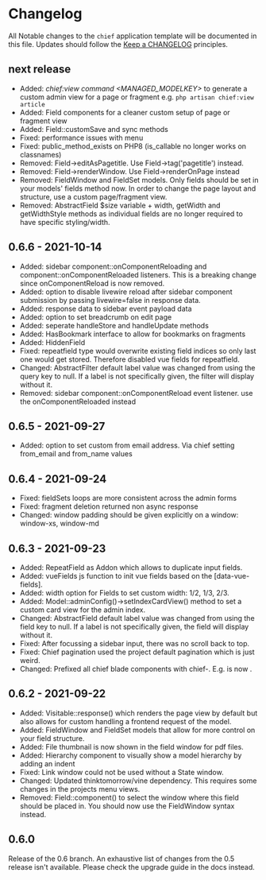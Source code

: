 # Changelog

All Notable changes to the `chief` application template will be documented in this file. Updates should follow the [Keep a CHANGELOG](http://keepachangelog.com/)
principles.

## next release

- Added: _chief:view command <MANAGED_MODELKEY>_ to generate a custom admin view for a page or fragment e.g. `php artisan chief:view article`
- Added: Field components for a cleaner custom setup of page or fragment view
- Added: Field::customSave and sync methods
- Fixed: performance issues with menu
- Fixed: public_method_exists on PHP8 (is_callable no longer works on classnames)
- Removed: Field->editAsPagetitle. Use Field->tag('pagetitle') instead.
- Removed: Field->renderWindow. Use Field->renderOnPage instead
- Removed: FieldWindow and FieldSet models. Only fields should be set in your models' fields method now. In order to change the page layout and structure, use a custom page/fragment view.
- Removed: AbstractField $size variable + width, getWidth and getWidthStyle methods as individual fields are no longer required to have specific styling/width.

## 0.6.6 - 2021-10-14

-   Added: sidebar component::onComponentReloading and component::onComponentReloaded listeners. This is a breaking change since onComponentReload is now removed.
-   Added: option to disable livewire reload after sidebar component submission by passing livewire=false in response data.
-   Added: response data to sidebar event payload data
-   Added: option to set breadcrumb on edit page
-   Added: seperate handleStore and handleUpdate methods
-   Added: HasBookmark interface to allow for bookmarks on fragments
-   Added: HiddenField
-   Fixed: repeatfield type would overwrite existing field indices so only last one would get stored. Therefore disabled vue fields for repeatfield.
-   Changed: AbstractFilter default label value was changed from using the query key to null. If a label is not specifically given, the filter will display without it.
-   Removed: sidebar component::onComponentReload event listener. use the onComponentReloaded instead

## 0.6.5 - 2021-09-27

-   Added: option to set custom from email address. Via chief setting from_email and from_name values

## 0.6.4 - 2021-09-24

-   Fixed: fieldSets loops are more consistent across the admin forms
-   Fixed: fragment deletion returned non async response
-   Changed: window padding should be given explicitly on a window: window-xs, window-md

## 0.6.3 - 2021-09-23

-   Added: RepeatField as Addon which allows to duplicate input fields.
-   Added: vueFields js function to init vue fields based on the \[data-vue-fields].
-   Added: width option for Fields to set custom width: 1/2, 1/3, 2/3.
-   Added: Model::adminConfig()->setIndexCardView() method to set a custom card view for the admin index.
-   Changed: AbstractField default label value was changed from using the field key to null. If a label is not specifically given, the field will display without it.
-   Fixed: After focussing a sidebar input, there was no scroll back to top.
-   Fixed: Chief pagination used the project default pagination which is just weird.
-   Changed: Prefixed all chief blade components with chief-. E.g. <x-icon-label> is now <x-chief-icon-label>.

## 0.6.2 - 2021-09-22

-   Added: Visitable::response() which renders the page view by default but also allows for custom handling a frontend request of the model.
-   Added: FieldWindow and FieldSet models that allow for more control on your field structure.
-   Added: File thumbnail is now shown in the field window for pdf files.
-   Added: Hierarchy component to visually show a model hierarchy by adding an indent
-   Fixed: Link window could not be used without a State window.
-   Changed: Updated thinktomorrow/vine dependency. This requires some changes in the projects menu views.
-   Removed: Field::component() to select the window where this field should be placed in. You should now use the FieldWindow syntax instead.

## 0.6.0

Release of the 0.6 branch. An exhaustive list of changes from the 0.5 release isn't available. Please check the upgrade guide in the docs instead.
